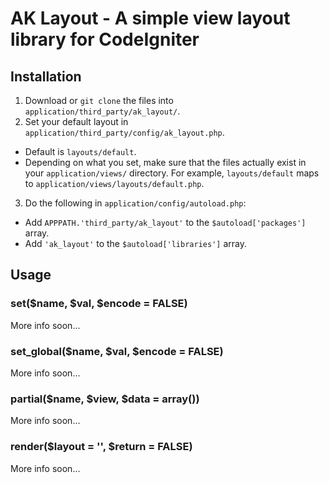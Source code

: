 # AK Layout - A simple view layout library for CodeIgniter

## Installation

1. Download or `git clone` the files into `application/third_party/ak_layout/`.
2. Set your default layout in `application/third_party/config/ak_layout.php`.
  * Default is `layouts/default`.
  * Depending on what you set, make sure that the files actually exist in your `application/views/` directory. For example, `layouts/default` maps to `application/views/layouts/default.php`.
3. Do the following in `application/config/autoload.php`:
  * Add `APPPATH.'third_party/ak_layout'` to the `$autoload['packages']` array.
  * Add `'ak_layout'` to the `$autoload['libraries']` array.

## Usage

### set($name, $val, $encode = FALSE)

More info soon...

### set_global($name, $val, $encode = FALSE)

More info soon...

### partial($name, $view, $data = array())

More info soon...

### render($layout = '', $return = FALSE)

More info soon...